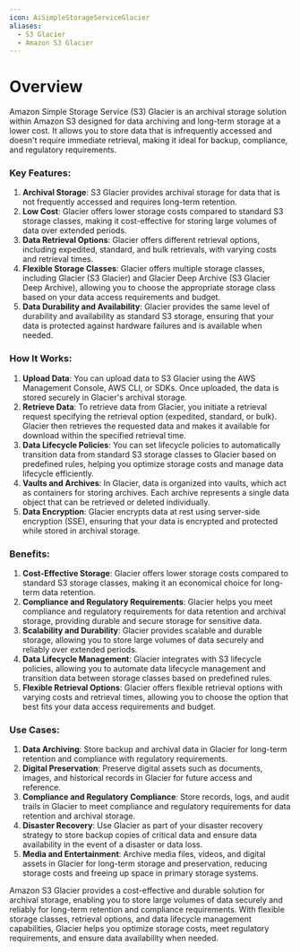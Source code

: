 ```yaml
---
icon: AiSimpleStorageServiceGlacier
aliases:
  - S3 Glacier
  - Amazon S3 Glacier
---
```

# Overview

Amazon Simple Storage Service (S3) Glacier is an archival storage solution within Amazon S3 designed for data archiving and long-term storage at a lower cost. It allows you to store data that is infrequently accessed and doesn't require immediate retrieval, making it ideal for backup, compliance, and regulatory requirements.

### Key Features:

1. **Archival Storage**: S3 Glacier provides archival storage for data that is not frequently accessed and requires long-term retention.
2. **Low Cost**: Glacier offers lower storage costs compared to standard S3 storage classes, making it cost-effective for storing large volumes of data over extended periods.
3. **Data Retrieval Options**: Glacier offers different retrieval options, including expedited, standard, and bulk retrievals, with varying costs and retrieval times.
4. **Flexible Storage Classes**: Glacier offers multiple storage classes, including Glacier (S3 Glacier) and Glacier Deep Archive (S3 Glacier Deep Archive), allowing you to choose the appropriate storage class based on your data access requirements and budget.
5. **Data Durability and Availability**: Glacier provides the same level of durability and availability as standard S3 storage, ensuring that your data is protected against hardware failures and is available when needed.

### How It Works:

1. **Upload Data**: You can upload data to S3 Glacier using the AWS Management Console, AWS CLI, or SDKs. Once uploaded, the data is stored securely in Glacier's archival storage.
2. **Retrieve Data**: To retrieve data from Glacier, you initiate a retrieval request specifying the retrieval option (expedited, standard, or bulk). Glacier then retrieves the requested data and makes it available for download within the specified retrieval time.
3. **Data Lifecycle Policies**: You can set lifecycle policies to automatically transition data from standard S3 storage classes to Glacier based on predefined rules, helping you optimize storage costs and manage data lifecycle efficiently.
4. **Vaults and Archives**: In Glacier, data is organized into vaults, which act as containers for storing archives. Each archive represents a single data object that can be retrieved or deleted individually.
5. **Data Encryption**: Glacier encrypts data at rest using server-side encryption (SSE), ensuring that your data is encrypted and protected while stored in archival storage.

### Benefits:

1. **Cost-Effective Storage**: Glacier offers lower storage costs compared to standard S3 storage classes, making it an economical choice for long-term data retention.
2. **Compliance and Regulatory Requirements**: Glacier helps you meet compliance and regulatory requirements for data retention and archival storage, providing durable and secure storage for sensitive data.
3. **Scalability and Durability**: Glacier provides scalable and durable storage, allowing you to store large volumes of data securely and reliably over extended periods.
4. **Data Lifecycle Management**: Glacier integrates with S3 lifecycle policies, allowing you to automate data lifecycle management and transition data between storage classes based on predefined rules.
5. **Flexible Retrieval Options**: Glacier offers flexible retrieval options with varying costs and retrieval times, allowing you to choose the option that best fits your data access requirements and budget.

### Use Cases:

1. **Data Archiving**: Store backup and archival data in Glacier for long-term retention and compliance with regulatory requirements.
2. **Digital Preservation**: Preserve digital assets such as documents, images, and historical records in Glacier for future access and reference.
3. **Compliance and Regulatory Compliance**: Store records, logs, and audit trails in Glacier to meet compliance and regulatory requirements for data retention and archival storage.
4. **Disaster Recovery**: Use Glacier as part of your disaster recovery strategy to store backup copies of critical data and ensure data availability in the event of a disaster or data loss.
5. **Media and Entertainment**: Archive media files, videos, and digital assets in Glacier for long-term storage and preservation, reducing storage costs and freeing up space in primary storage systems.

Amazon S3 Glacier provides a cost-effective and durable solution for archival storage, enabling you to store large volumes of data securely and reliably for long-term retention and compliance requirements. With flexible storage classes, retrieval options, and data lifecycle management capabilities, Glacier helps you optimize storage costs, meet regulatory requirements, and ensure data availability when needed.